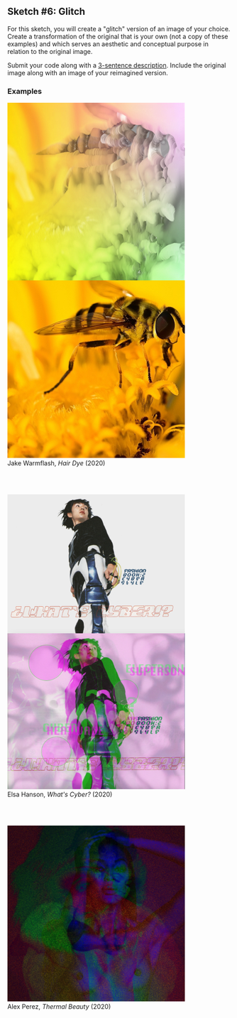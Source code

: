 ## Sketch #6: Glitch

For this sketch, you will create a "glitch" version of an image of your choice. Create a transformation of the original that is your own (not a copy of these examples) and which serves an aesthetic and conceptual purpose in relation to the original image.

Submit your code along with a [3-sentence description](../../resources/description_guidelines.md). Include the original image along with an image of your reimagined version.

### Examples

<p>
  <img src="examples/jake_warmflash_1.png" width="400" align="left" />
  <img src="examples/jake_warmflash_2.png" width="400" /><br />
  Jake Warmflash, <i>Hair Dye</i> (2020)<br />
</p>


<br /><br />


<p>
  <img src="examples/elsa_hanson_1.png" width="400" align="left" />
  <img src="examples/elsa_hanson_2.png" width="400" /><br />
  Elsa Hanson, <i>What's Cyber?</i> (2020)<br />
</p>


<br /><br />

<p>
  <img src="examples/alex_perez.png" width="400" /><br />
  Alex Perez, <i>Thermal Beauty</i> (2020)<br />
</p>
